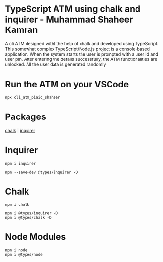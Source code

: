 # TypeScript ATM using chalk and inquirer - Muhammad Shaheer Kamran

A cli ATM  designed witht the help of chalk and developed using TypeScript.
This somewhat complex TypeScript/Node.js project is
a console-based application. When the system starts the user
is prompted with a user id and user pin. After entering the details successfully,
the ATM functionalities are unlocked. All the user data is generated randomly

# Run the ATM on your  VSCode 

```
npx cli_atm_piaic_shaheer
```

# Packages

[chalk](https://github.com/chalk/chalk) | 
[inquirer](https://github.com/SBoudrias/Inquirer.js)

# Inquirer

```
npm i inquirer
```
```
npm --save-dev @types/inquirer -D
```

# Chalk
```
npm i chalk
```
```
npm i @types/inquirer -D
npm i @types/chalk -D
```

# Node Modules
```
npm i node
npm i @types/node
```
